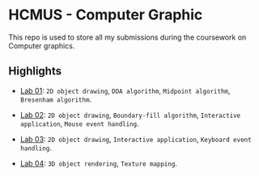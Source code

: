 # HCMUS - Computer Graphic

This repo is used to store all my submissions during the coursework on Computer graphics.

## Highlights

- [Lab 01](lab-01/README.md): `2D object drawing`, `DDA algorithm`, `Midpoint algorithm`, `Bresenham algorithm`.

- [Lab 02](lab-02/README.md): `2D object drawing`, `Boundary-fill algorithm`, `Interactive application`, `Mouse event handling`.

- [Lab 03](lab-03/README.md): `2D object drawing`, `Interactive application`, `Keyboard event handling`.

- [Lab 04](lab-04/README.md): `3D object rendering`, `Texture mapping`.
